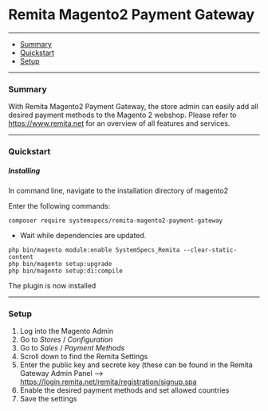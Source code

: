 # Remita Magento2 Payment Gateway

---
- [Summary](#summary)
- [Quickstart](#quickstart)
- [Setup](#setup)

---
### Summary

With Remita Magento2 Payment Gateway, the store admin can easily add all desired payment methods to the Magento 2 webshop. Please refer to https://www.remita.net for an overview of all features and services. 

---
### Quickstart

##### Installing

In command line, navigate to the installation directory of magento2

Enter the following commands:

```
composer require systemspecs/remita-magento2-payment-gateway
```

* Wait while dependencies are updated.

```
php bin/magento module:enable SystemSpecs_Remita --clear-static-content
php bin/magento setup:upgrade
php bin/magento setup:di:compile
```

The plugin is now installed

---
### Setup

1. Log into the Magento Admin
2. Go to *Stores* / *Configuration*
3. Go to *Sales* / *Payment Methods*
4. Scroll down to find the Remita Settings
5. Enter the public key and secrete key (these can be found in the Remita Gateway Admin Panel --> https://login.remita.net/remita/registration/signup.spa
7. Enable the desired payment methods and set allowed countries
8. Save the settings
